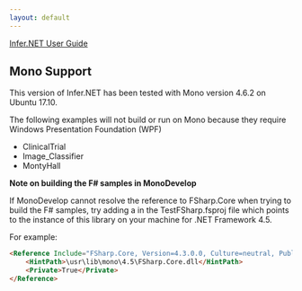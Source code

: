 ```yaml
---
layout: default
---
```

[Infer.NET User Guide](index.md)

## Mono Support

This version of Infer.NET has been tested with Mono version 4.6.2 on Ubuntu 17.10.

The following examples will not build or run on Mono because they require Windows Presentation Foundation (WPF)

*   ClinicalTrial
*   Image_Classifier
*   MontyHall

**Note on building the F# samples in MonoDevelop**

If MonoDevelop cannot resolve the reference to FSharp.Core when trying to build the F# samples, try adding a <HintPath> in the TestFSharp.fsproj file which points to the instance of this library on your machine for .NET Framework 4.5.

For example:  

```html
<Reference Include="FSharp.Core, Version=4.3.0.0, Culture=neutral, PublicKeyToken=b03f5f7f11d50a3a">  
    <HintPath>\usr\lib\mono\4.5\FSharp.Core.dll</HintPath>  
    <Private>True</Private>  
</Reference>  
```
